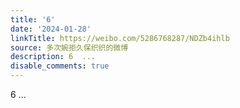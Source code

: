 ```yaml
---
title: '6'
date: '2024-01-28'
linkTitle: https://weibo.com/5286768287/NDZb4ihlb
source: 多次婉拒久保织织的微博
description: 6  ...
disable_comments: true
---
```

6  ...